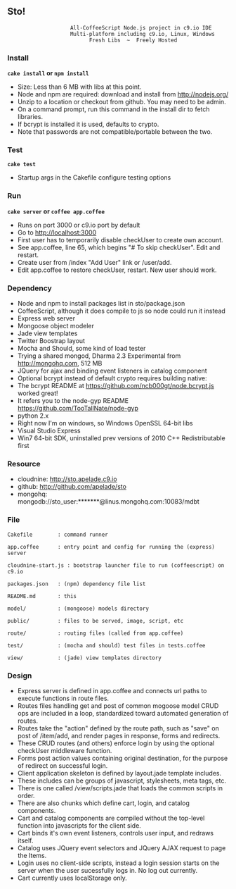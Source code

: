 ## Sto!

						All-CoffeeScript Node.js project in c9.io IDE
                        Multi-platform including c9.io, Linux, Windows
                              Fresh Libs  ~  Freely Hosted

### Install
__`cake install` or `npm install`__

- Size: Less than 6 MB with libs at this point.
- Node and npm are required: download and install from http://nodejs.org/
- Unzip to a location or checkout from github. You may need to be admin.
- On a command prompt, run this command in the install dir to fetch libraries.
- If bcrypt is installed it is used, defaults to crypto.
- Note that passwords are not compatible/portable between the two.



### Test
__`cake test`__

- Startup args in the Cakefile configure testing options



	
### Run
__`cake server` or `coffee app.coffee`__

- Runs on port 3000 or c9.io port by default
- Go to [http://localhost:3000](http://localhost:3000)
- First user has to temporarily disable checkUser to create own account.
- See app.coffee, line 65, which begins "# To skip checkUser". Edit and restart.
- Create user from /index "Add User" link or <host>/user/add.
- Edit app.coffee to restore checkUser, restart. New user should work. 


### Dependency ###
- Node and npm to install packages list in sto/package.json
- CoffeeScript, although it does compile to js so node could run it instead
- Express web server
- Mongoose object modeler
- Jade view templates
- Twitter Boostrap layout
- Mocha and Should, some kind of load tester
- Trying a shared mongod, Dharma 2.3 Experimental from http://mongohq.com, 512 MB
- JQuery for ajax and binding event listeners in catalog component
- Optional bcrypt instead of default crypto requires building native:
 - The bcrypt README at https://github.com/ncb000gt/node.bcrypt.js worked great!
 - It refers you to the node-gyp README https://github.com/TooTallNate/node-gyp
 - python 2.x
 - Right now I'm on windows, so Windows OpenSSL 64-bit libs
 - Visual Studio Express
 - Win7 64-bit SDK, uninstalled prev versions of 2010 C++ Redistributable first



	
### Resource ###
- cloudnine: http://sto.apelade.c9.io
- github: http://github.com/apelade/sto
- mongohq: mongodb://sto_user:*******@linus.mongohq.com:10083/mdbt 
	



### File ###
	
	Cakefile		: command runner
	  
	app.coffee		: entry point and config for running the (express) server

    cloudnine-start.js : bootstrap launcher file to run (coffeescript) on c9.io  	
	  
	packages.json	: (npm) dependency file list
		
	README.md		: this  	
	
	model/			: (mongoose) models directory
	
	public/			: files to be served, image, script, etc
	
	route/ 			: routing files (called from app.coffee)
	
	test/			: (mocha and should) test files in tests.coffee
	
	view/			: (jade) view templates directory



### Design ###
- Express server is defined in app.coffee and connects url paths to execute
  functions in route files.
- Routes files handling get and post of common mogoose model CRUD ops are
  included in a loop, standardized toward automated generation of routes.
- Routes take the "action" defined by the route path, such as "save" on
  post of /item/add, and render pages in response, forms and redirects.
- These CRUD routes (and others) enforce login by using the optional checkUser
  middleware function.
- Forms post action values containing original destination, for the purpose
  of redirect on successful login.
- Client application skeleton is defined by layout.jade template includes.
- These includes can be groups of javascript, stylesheets, meta tags, etc.
- There is one called /view/scripts.jade that loads the common scripts in order.
- There are also chunks which define cart, login, and catalog components.
- Cart and catalog components are compiled without the top-level function into
  javascripts for the client side.
- Cart binds it's own event listeners, controls user input, and redraws itself.
- Catalog uses JQuery event selectors and JQuery AJAX request to page the Items.
- Login uses no client-side scripts, instead a login session starts on the
  server when the user sucessfully logs in. No log out currently.
- Cart currently uses localStorage only.



